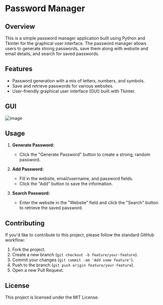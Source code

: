   
# Password Manager 
## Overview 
This is a simple password manager application built using Python and Tkinter for the graphical user interface. The password manager allows users to generate strong passwords, save them along with website and email details, and search for saved passwords.  
## Features 
- Password generation with a mix of letters, numbers, and symbols. 
- Save and retrieve passwords for various websites.
- User-friendly graphical user interface (GUI) built with Tkinter.  

## GUI

![image](https://github.com/priyanshupant/python_mini_projects/assets/50315906/341f19da-9db2-4e22-b621-0d63f7b69d79)


## Usage

1. **Generate Password:**
    - Click the "Generate Password" button to create a strong, random password.
2. **Add Password:**
    
    - Fill in the website, email/username, and password fields.
    - Click the "Add" button to save the information.
3. **Search Password:**
    
    - Enter the website in the "Website" field and click the "Search" button to retrieve the saved password.

## Contributing

If you'd like to contribute to this project, please follow the standard GitHub workflow:

1. Fork the project.
2. Create a new branch (`git checkout -b feature/your-feature`).
3. Commit your changes (`git commit -am 'Add some feature'`).
4. Push to the branch (`git push origin feature/your-feature`).
5. Open a new Pull Request.

## License

This project is licensed under the MIT License.

